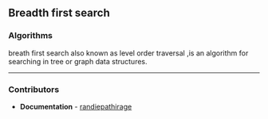 ## Breadth first search
### Algorithms

breath first search also known as level order traversal ,is an algorithm 
for searching in tree or graph data structures.


------------------------------------------------------
### Contributors

-   **Documentation** - [randiepathirage](https://github.com/randiepathirage)
